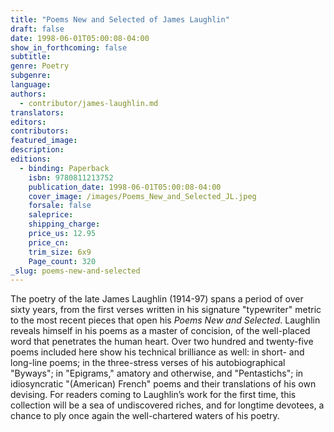 ```yaml
---
title: "Poems New and Selected of James Laughlin"
draft: false
date: 1998-06-01T05:00:08-04:00
show_in_forthcoming: false
subtitle:
genre: Poetry
subgenre:
language:
authors:
  - contributor/james-laughlin.md
translators:
editors:
contributors:
featured_image:
description:
editions:
  - binding: Paperback
    isbn: 9780811213752
    publication_date: 1998-06-01T05:00:08-04:00
    cover_image: /images/Poems_New_and_Selected_JL.jpeg
    forsale: false
    saleprice:
    shipping_charge:
    price_us: 12.95
    price_cn:
    trim_size: 6x9
    Page_count: 320
_slug: poems-new-and-selected
---
```


The poetry of the late James Laughlin (1914-97) spans a period of over sixty years, from the first verses written in his signature "typewriter" metric to the most recent pieces that open his _Poems New and Selected_. Laughlin reveals himself in his poems as a master of concision, of the well-placed word that penetrates the human heart. Over two hundred and twenty-five poems included here show his technical brilliance as well: in short- and long-line poems; in the three-stress verses of his autobiographical "Byways"; in "Epigrams," amatory and otherwise, and "Pentastichs"; in idiosyncratic "(American) French" poems and their translations of his own devising. For readers coming to Laughlin’s work for the first time, this collection will be a sea of undiscovered riches, and for longtime devotees, a chance to ply once again the well-chartered waters of his poetry. 

